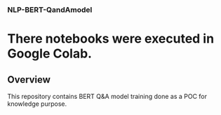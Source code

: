 ### NLP-BERT-QandAmodel

# There notebooks were executed in Google Colab.

## Overview

This repository contains BERT Q&A model training done as a POC for knowledge purpose. 
